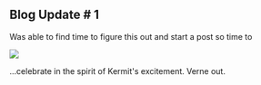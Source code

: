 

## Blog Update # 1 

Was able to find time to figure this out and start a post so time to 

<img src="https://media.giphy.com/media/DpB9NBjny7jF1pd0yt2/giphy.gif" class='animated-gif' style="display: block; max-width: 100%; margin: auto;" />

...celebrate in the spirit of Kermit's excitement. Verne out.



